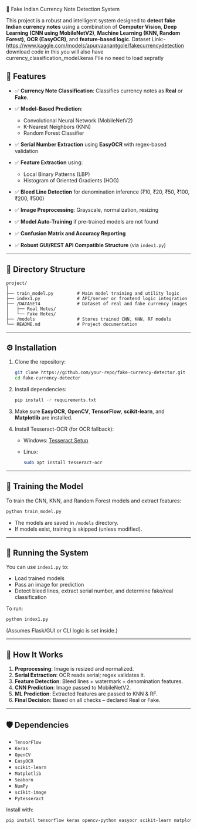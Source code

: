 🧠 Fake Indian Currency Note Detection System

This project is a robust and intelligent system designed to **detect fake Indian currency notes** using a combination of **Computer Vision**, **Deep Learning (CNN using MobileNetV2)**, **Machine Learning (KNN, Random Forest)**, **OCR (EasyOCR)**, and **feature-based logic**.
Dataset Link:- https://www.kaggle.com/models/apurvaanantgole/fakecurrencydetection
download code in this you will also have currency_classification_model.keras File no need to load sepratly
## 📌 Features

* ✅ **Currency Note Classification**: Classifies currency notes as **Real** or **Fake**.
* ✅ **Model-Based Prediction**:

  * Convolutional Neural Network (MobileNetV2)
  * K-Nearest Neighbors (KNN)
  * Random Forest Classifier
* ✅ **Serial Number Extraction** using **EasyOCR** with regex-based validation
* ✅ **Feature Extraction** using:

  * Local Binary Patterns (LBP)
  * Histogram of Oriented Gradients (HOG)
* ✅ **Bleed Line Detection** for denomination inference (₹10, ₹20, ₹50, ₹100, ₹200, ₹500)
* ✅ **Image Preprocessing**: Grayscale, normalization, resizing
* ✅ **Model Auto-Training** if pre-trained models are not found
* ✅ **Confusion Matrix and Accuracy Reporting**
* ✅ **Robust GUI/REST API Compatible Structure** (via `index1.py`)

---

## 📁 Directory Structure

```
project/
│
├── train_model.py         # Main model training and utility logic
├── index1.py              # API/server or frontend logic integration
├── /DATASET4              # Dataset of real and fake currency images
│   ├── Real Notes/
│   └── Fake Notes/
├── /models                # Stores trained CNN, KNN, RF models
└── README.md              # Project documentation
```

---

## ⚙️ Installation

1. Clone the repository:

   ```bash
   git clone https://github.com/your-repo/fake-currency-detector.git
   cd fake-currency-detector
   ```

2. Install dependencies:

   ```bash
   pip install -r requirements.txt
   ```

3. Make sure **EasyOCR**, **OpenCV**, **TensorFlow**, **scikit-learn**, and **Matplotlib** are installed.

4. Install Tesseract-OCR (for OCR fallback):

   * Windows: [Tesseract Setup](https://github.com/tesseract-ocr/tesseract)
   * Linux:

     ```bash
     sudo apt install tesseract-ocr
     ```

---

## 🧪 Training the Model

To train the CNN, KNN, and Random Forest models and extract features:

```bash
python train_model.py
```

* The models are saved in `/models` directory.
* If models exist, training is skipped (unless modified).

---

## 🚀 Running the System

You can use `index1.py` to:

* Load trained models
* Pass an image for prediction
* Detect bleed lines, extract serial number, and determine fake/real classification

To run:

```bash
python index1.py
```

(Assumes Flask/GUI or CLI logic is set inside.)

---

## 🧩 How It Works

1. **Preprocessing**: Image is resized and normalized.
2. **Serial Extraction**: OCR reads serial; regex validates it.
3. **Feature Detection**: Bleed lines + watermark + denomination features.
4. **CNN Prediction**: Image passed to MobileNetV2.
5. **ML Prediction**: Extracted features are passed to KNN & RF.
6. **Final Decision**: Based on all checks – declared Real or Fake.

---

## 🛡️ Dependencies

* `TensorFlow`
* `Keras`
* `OpenCV`
* `EasyOCR`
* `scikit-learn`
* `Matplotlib`
* `Seaborn`
* `NumPy`
* `scikit-image`
* `Pytesseract`

Install with:

```bash
pip install tensorflow keras opencv-python easyocr scikit-learn matplotlib seaborn numpy scikit-image pytesseract



